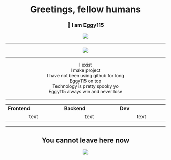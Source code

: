 <h1 align="center">
  Greetings, fellow humans
</h1>
<h3 align="center">
  👋 I am Eggy115
</h3>

<p align="center">
  <img src="https://img.shields.io/badge/Eggy115-brightgreen" />     
  <div align="center">
  <hr>
  <img src="https://user-images.githubusercontent.com/79756011/215318161-5a460e76-2d8c-4441-b20e-2ae1ee036ff5.svg"/>
</p>

<hr>

I exist     
I make project      
I have not been using github for long     
Eggy115 on top     
Technology is pretty spooky yo     
Eggy115 always win and never lose    

<hr>

<div align="center" style="width:100%"> 
  <table>
    <tr>
      <td valign="center" width="100px"><b>Frontend<b></td>
      <td valign="center" width="100px"><b>Backend<b></td>
      <td valign="center" width="100px"><b>Dev<b></td>
    </tr>
    <tr>
      <td valign="center" align="center" width="300px">
        text
      </td>      
      <td valign="center" align="center" width="300px">
        text
      </td>
      <td valign="center" align="center" width="300px">
        text
      </td>
    </tr>
  </table>
</div>
    
<hr>
        
</p>

<h2 align="center"> You cannot leave here now </h2>
<p align="center">
  <img src="https://capsule-render.vercel.app/api?type=waving&color=gradient&height=65&section=footer"/>
</p>
